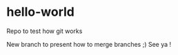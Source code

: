 # hello-world
Repo to test how git works

New branch to present how to merge branches ;) 
See ya ! 
